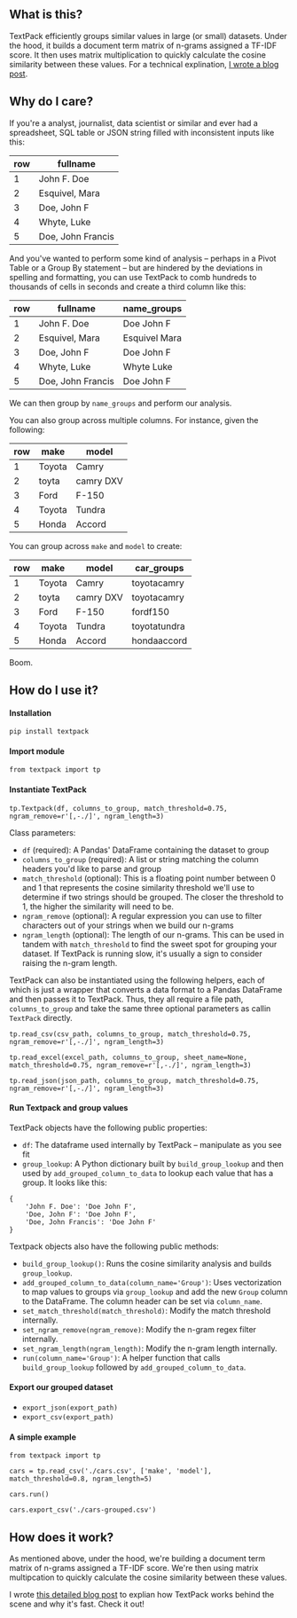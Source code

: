 ## What is this?

TextPack efficiently groups similar values in large (or small) datasets. Under the hood, it builds a document term matrix of n-grams assigned a TF-IDF score. It then uses matrix multiplication to quickly calculate the cosine similarity between these values. For a technical explination, [I wrote a blog post](https://medium.com/p/2493b3ce6d8d).

## Why do I care?

If you're a analyst, journalist, data scientist or similar and ever had a spreadsheet, SQL table or JSON string filled with inconsistent inputs like this:

| row |     fullname      |
|-----|-------------------|
|   1 | John F. Doe       |
|   2 | Esquivel, Mara    |
|   3 | Doe, John F       |
|   4 | Whyte, Luke       |
|   5 | Doe, John Francis |

And you've wanted to perform some kind of analysis – perhaps in a Pivot Table or a Group By statement – but are hindered by the deviations in spelling and formatting, you can use TextPack to comb hundreds to thousands of cells in seconds and create a third column like this:

| row |     fullname      |  name_groups  |
|-----|-------------------|---------------|
|   1 | John F. Doe       | Doe John F    |
|   2 | Esquivel, Mara    | Esquivel Mara |
|   3 | Doe, John F       | Doe John F    |
|   4 | Whyte, Luke       | Whyte Luke    |
|   5 | Doe, John Francis | Doe John F    |

We can then group by `name_groups` and perform our analysis. 

You can also group across multiple columns. For instance, given the following:

| row |  make  |   model   |
|-----|--------|-----------|
|   1 | Toyota | Camry     |
|   2 | toyta  | camry DXV |
|   3 | Ford   | F-150     |
|   4 | Toyota | Tundra    |
|   5 | Honda  | Accord    |

You can group across `make` and `model` to create:

| row |  make  |   model   |  car_groups  |
|-----|--------|-----------|--------------|
|   1 | Toyota | Camry     | toyotacamry  |
|   2 | toyta  | camry DXV | toyotacamry  |
|   3 | Ford   | F-150     | fordf150     |
|   4 | Toyota | Tundra    | toyotatundra |
|   5 | Honda  | Accord    | hondaaccord  |

Boom.

## How do I use it?

#### Installation

```
pip install textpack
```

#### Import module

```
from textpack import tp
```

#### Instantiate TextPack

```
tp.Textpack(df, columns_to_group, match_threshold=0.75, ngram_remove=r'[,-./]', ngram_length=3)
```

Class parameters:

 - `df` (required): A Pandas' DataFrame containing the dataset to group
 - `columns_to_group` (required): A list or string matching the column headers you'd like to parse and group
 - `match_threshold` (optional): This is a floating point number between 0 and 1 that represents the cosine similarity threshold we'll use to determine if two strings should be grouped. The closer the threshold to 1, the higher the similarity will need to be.
 - `ngram_remove` (optional): A regular expression you can use to filter characters out of your strings when we build our n-grams
 - `ngram_length` (optional): The length of our n-grams. This can be used in tandem with `match_threshold` to find the sweet spot for grouping your dataset. If TextPack is running slow, it's usually a sign to consider raising the n-gram length.

TextPack can also be instantiated using the following helpers, each of which is just a wrapper that converts a data format to a Pandas DataFrame and then passes it to TextPack. Thus, they all require a file path, `columns_to_group` and take the same three optional parameters as callin `TextPack` directly.

```
tp.read_csv(csv_path, columns_to_group, match_threshold=0.75, ngram_remove=r'[,-./]', ngram_length=3)
```

```
tp.read_excel(excel_path, columns_to_group, sheet_name=None, match_threshold=0.75, ngram_remove=r'[,-./]', ngram_length=3)
```

```
tp.read_json(json_path, columns_to_group, match_threshold=0.75, ngram_remove=r'[,-./]', ngram_length=3)
```

#### Run Textpack and group values

TextPack objects have the following public properties:

 - `df`: The dataframe used internally by TextPack – manipulate as you see fit
 - `group_lookup`: A Python dictionary built by `build_group_lookup` and then used by `add_grouped_column_to_data` to lookup each value that has a group. It looks like this: 

```
{ 
    'John F. Doe': 'Doe John F',
    'Doe, John F': 'Doe John F',
    'Doe, John Francis': 'Doe John F'
}
```

Textpack objects also have the following public methods:

 - `build_group_lookup()`: Runs the cosine similarity analysis and builds `group_lookup`.
 - `add_grouped_column_to_data(column_name='Group')`: Uses vectorization to map values to groups via `group_lookup` and add the new `Group` column to the DataFrame. The column header can be set via `column_name`.
 - `set_match_threshold(match_threshold)`: Modify the match threshold internally.
 - `set_ngram_remove(ngram_remove)`: Modify the n-gram regex filter internally.
 - `set_ngram_length(ngram_length)`: Modify the n-gram length internally.
 - `run(column_name='Group')`: A helper function that calls `build_group_lookup` followed by `add_grouped_column_to_data`.

 #### Export our grouped dataset

  - `export_json(export_path)`
  - `export_csv(export_path)`

#### A simple example

```
from textpack import tp

cars = tp.read_csv('./cars.csv', ['make', 'model'], match_threshold=0.8, ngram_length=5)

cars.run()

cars.export_csv('./cars-grouped.csv')
```

## How does it work?

As mentioned above, under the hood, we're building a document term matrix of n-grams assigned a TF-IDF score. We're then using matrix multipcation to quickly calculate the cosine similarity between these values.

I wrote [this detailed blog post](https://medium.com/p/2493b3ce6d8d) to explian how TextPack works behind the scene and why it's fast. Check it out!